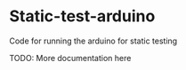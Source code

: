 # Static-test-arduino
Code for running the arduino for static testing

TODO: More documentation here
